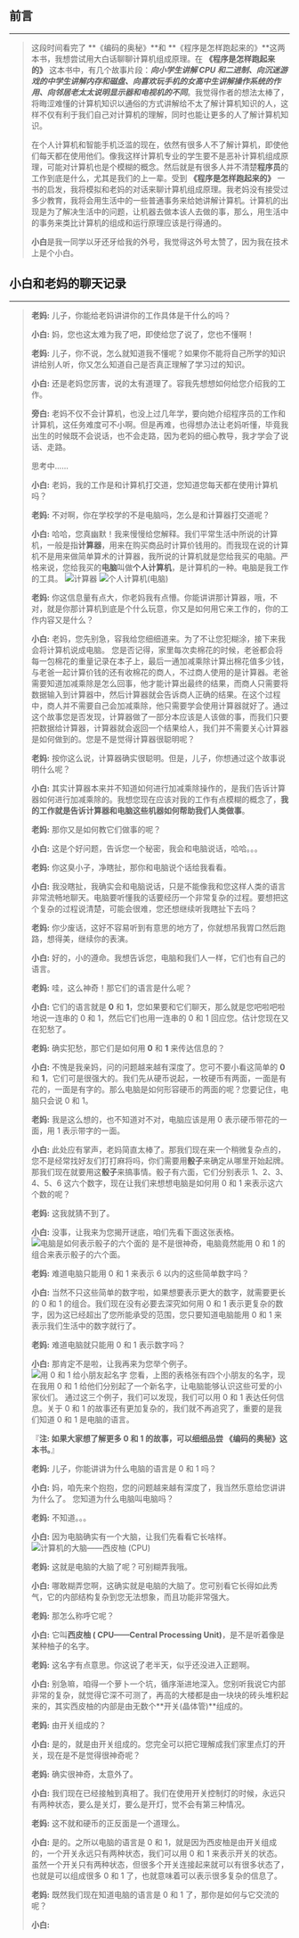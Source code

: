 ## 前言
---

> 这段时间看完了 **《编码的奥秘》**和 **《程序是怎样跑起来的》**这两本书，我想尝试用大白话聊聊计算机组成原理。在 **《程序是怎样跑起来的》** 这本书中，有几个故事片段：***向小学生讲解 CPU 和二进制、向沉迷游戏的中学生讲解内存和磁盘、向喜欢玩手机的女高中生讲解操作系统的作用、向邻居老太太说明显示器和电视机的不同***。我觉得作者的想法太棒了，将晦涩难懂的计算机知识以通俗的方式讲解给不太了解计算机知识的人，这样不仅有利于我们自己对计算机的理解，同时也能让更多的人了解计算机知识。  
> 
>  在个人计算机和智能手机泛滥的现在，依然有很多人不了解计算机，即使他们每天都在使用他们。像我这样计算机专业的学生要不是恶补计算机组成原理，可能对计算机也是个模糊的概念。然后就是有很多人并不清楚**程序员**的工作到底是什么，尤其是我们的上一辈。受到 **《程序是怎样跑起来的》** 一书的启发，我将模拟和老妈的对话来聊计算机组成原理。我老妈没有接受过多少教育，我将会用生活中的一些普通事务来给她讲解计算机。计算机的出现是为了解决生活中的问题，让机器去做本该人去做的事，那么，用生活中的事务来类比计算机的组成和运行原理应该是行得通的。 
>
> **小白**是我一同学以牙还牙给我的外号，我觉得这外号太赞了，因为我在技术上是个小白。

## 小白和老妈的聊天记录
---

> **老妈:** 儿子，你能给老妈讲讲你的工作具体是干什么的吗？  
>
> **小白:** 妈，您也这太难为我了吧，即使给您了说了，您也不懂啊！  
>
> **老妈:** 儿子，你不说，怎么就知道我不懂呢？如果你不能将自己所学的知识讲给别人听，你又怎么知道自己是否真正理解了学习过的知识。
>
> **小白:** 还是老妈您厉害，说的太有道理了。容我先想想如何给您介绍我的工作。
>
> **旁白:** 老妈不仅不会计算机，也没上过几年学，要向她介绍程序员的工作和计算机，这任务难度可不小啊。但是再难，也得想办法让老妈听懂，毕竟我出生的时候既不会说话，也不会走路，因为老妈的细心教导，我才学会了说话、走路。
>
> 思考中......
> 
> **小白:** 老妈，我的工作是和计算机打交道，您知道您每天都在使用计算机吗？
> 
> **老妈:** 不对啊，你在学校学的不是电脑吗，怎么是和计算器打交道呢？
>
> **小白:** 哈哈，您真幽默！我来慢慢给您解释。我们平常生活中所说的计算机，一般是指**计算器**，用来在购买商品时计算价钱用的。而我现在说的计算机不是用来做简单算术的计算器，我所说的计算机就是您给我买的电脑。严格来说，您给我买的**电脑**叫做**个人计算机**，是计算机的一种。电脑是我工作的工具。
![计算器](http://upload-images.jianshu.io/upload_images/2180894-5abc881688df65c8.png?imageMogr2/auto-orient/strip%7CimageView2/2/w/1240)
![个人计算机(电脑)](http://upload-images.jianshu.io/upload_images/2180894-eb67b4a3ba53b6b4.png?imageMogr2/auto-orient/strip%7CimageView2/2/w/1240)
>
> **老妈:** 你这信息量有点大，你老妈我有点懵。你能讲讲那计算器，哦，不对，就是你那计算机到底是个什么玩意，你又是如何用它来工作的，你的工作内容又是什么？
> 
> **小白:** 老妈，您先别急，容我给您细细道来。为了不让您犯糊涂，接下来我会将计算机说成电脑。
>您是否记得，家里每次卖棉花的时候，老爸都会将每一包棉花的重量记录在本子上，最后一通加减乘除计算出棉花值多少钱，与老爸一起计算价钱的还有收棉花的商人，不过商人使用的是计算器。老爸需要知道加减乘除是怎么回事，他才能计算出最终的结果，而商人只需要将数据输入到计算器中，然后计算器就会告诉商人正确的结果。在这个过程中，商人并不需要自己会加减乘除，他只需要学会使用计算器就好了。通过这个故事您是否发现，计算器做了一部分本应该是人该做的事，而我们只要把数据给计算器，计算器就会返回一个结果给人，我们并不需要关心计算器是如何做到的。您是不是觉得计算器很聪明呢？
>
> **老妈:** 按你这么说，计算器确实很聪明。但是，儿子，你想通过这个故事说明什么呢？
>
> **小白:** 其实计算器本来并不知道如何进行加减乘除操作的，是我们告诉计算器如何进行加减乘除的。我想您现在应该对我的工作有点模糊的概念了，**我的工作就是告诉计算器和电脑这些机器如何帮助我们人类做事**。
>
> **老妈:** 那你又是如何教它们做事的呢？
>
> **小白:** 这是个好问题，告诉您一个秘密，我会和电脑说话，哈哈。。。
>
> **老妈:** 你这臭小子，净瞎扯，那你和电脑说个话给我看看。
>
> **小白:** 我没瞎扯，我确实会和电脑说话，只是不能像我和您这样人类的语言非常流畅地聊天。电脑要听懂我的话要经历一个非常复杂的过程。要想把这个复杂的过程说清楚，可能会很难，您还想继续听我瞎扯下去吗？
>
> **老妈:** 你少废话，这好不容易听到有意思的地方了，你就想吊我胃口然后跑路，想得美，继续你的表演。
>
> **小白:** 好的，小的遵命。我想告诉您，电脑和我们人一样，它们也有自己的语言。
>
> **老妈:** 哇，这么神奇！那它们的语言是什么呢？
>
> **小白:** 它们的语言就是 **0** 和 **1**，您如果要和它们聊天，那么就是您吧啦吧啦地说一连串的 0 和 1，然后它们也用一连串的 0 和 1 回应您。估计您现在又在犯愁了。
> 
> **老妈:** 确实犯愁，那它们是如何用 **0** 和 **1** 来传达信息的？
>
> **小白:** 不愧是我亲妈，问的问题越来越有深度了。您可不要小看这简单的 **0** 和 **1**，它们可是很强大的。我们先从硬币说起，一枚硬币有两面，一面是有花的，一面是有字的。那么电脑是如何形容硬币的两面的呢？您要记住，电脑只会说 0 和 1。
>
> **老妈:** 我是这么想的，也不知道对不对，电脑应该是用 0 表示硬币带花的一面，用 1 表示带字的一面。
> 
> **小白:** 此处应有掌声，老妈简直太棒了。那我们现在来一个稍微复杂点的，您不是经常找好友们打打麻将吗，你们需要用**骰子**来确定从哪里开始起牌。那我们现在就要用这**骰子**来搞事情。骰子有六面，它们分别表示 1、2、3、4、5、6 这六个数字，现在让我们来想想电脑是如何用 0 和 1 来表示这六个数的呢？
>
> **老妈:** 这我就猜不到了。
>
> **小白:** 没事，让我来为您揭开谜底，咱们先看下面这张表格。
> ![电脑是如何表示骰子的六个面的](http://upload-images.jianshu.io/upload_images/2180894-456a1099ed8ef81e.png?imageMogr2/auto-orient/strip%7CimageView2/2/w/1240)
> 是不是很神奇，电脑竟然能用 0 和 1 的组合来表示骰子的六个面。
>
> **老妈:** 难道电脑只能用 0 和 1 来表示 6 以内的这些简单数字吗？
>
> **小白:** 当然不只这些简单的数字啦，如果想要表示更大的数字，就需要更长的 0 和 1 的组合。我们现在没有必要去深究如何用 0 和 1 表示更复杂的数字，因为这已经超出了您所能承受的范围，您只要知道电脑能用 0 和 1 来表示我们生活中的数字就行了。
>
> **老妈:** 难道电脑就只能用 0 和 1 表示数字吗？
> 
> **小白:** 那肯定不是啦，让我再来为您举个例子。
> ![用 0 和 1 给小朋友起名字](http://upload-images.jianshu.io/upload_images/2180894-ccb753377b6eadf2.PNG?imageMogr2/auto-orient/strip%7CimageView2/2/w/1240)
> 您看，上图的表格张有四个小朋友的名字，现在我用 0 和 1 给他们分别起了一个新名字，让电脑能够认识这些可爱的小家伙们。
> 通过这三个例子，我们可以发现，我们可以用 0 和 1 表达任何信息。关于 0 和 1 的故事还有更加复杂的，我们就不再追究了，重要的是我们知道 0 和 1 是电脑的语言。
>
>『**注: 如果大家想了解更多 0 和 1 的故事，可以细细品尝 《编码的奥秘》这本书。**』
>
> **老妈:** 儿子，你能讲讲为什么电脑的语言是 0 和 1 吗？
>
> **小白:** 妈，咱先来个抱抱，您的问题越来越有深度了，我当然乐意给您讲讲为什么了。
> 您知道为什么电脑叫电脑吗？
>
> **老妈:** 不知道。。。
>
> **小白:** 因为电脑确实有一个大脑，让我们先看看它长啥样。
> ![计算机的大脑——西皮柚 (CPU)](http://upload-images.jianshu.io/upload_images/2180894-924254643c2676c9.png?imageMogr2/auto-orient/strip%7CimageView2/2/w/1240)
>
> **老妈:** 这就是电脑的大脑了呢？可别糊弄我哦。
>
> **小白:** 哪敢糊弄您啊，这确实就是电脑的大脑了。您可别看它长得如此秀气，它的内部结构复杂到您无法想象，而且功能非常强大。
>
> **老妈:** 那怎么称呼它呢？
>
> **小白:** 它叫**西皮柚 ( CPU——Central Processing Unit)**，是不是听着像是某种柚子的名字。
>
> **老妈:** 这名字有点意思。你这说了老半天，似乎还没进入正题啊。
>
> **小白:** 别急嘛，咱得一个萝卜一个坑，循序渐进地深入。您别听我说它内部非常的复杂，就觉得它深不可测了，再高的大楼都是由一块块的砖头堆积起来的，其实西皮柚的内部是由无数个**开关(晶体管)**组成的。
>
> **老妈:** 由开关组成的？
>
> **小白:** 是的，就是由开关组成的。您完全可以把它理解成我们家里点灯的开关，现在是不是觉得很神奇呢？
>
> **老妈:** 确实很神奇，太意外了。
>
> **小白:** 我们现在已经接触到真相了。我们在使用开关控制灯的时候，永远只有两种状态，要么是关灯，要么是开灯，觉不会有第三种情况。
> 
> **老妈:** 这不就和硬币的正反面是一个道理么。
>
> **小白:** 是的。之所以电脑的语言是 0 和 1，就是因为西皮柚是由开关组成的，一个开关永远只有两种状态，我们可以用 0 和 1 来表示开关的状态。虽然一个开关只有两种状态，但很多个开关连接起来就可以有很多状态了，也就是可以组成很多 0 和 1 了，也就意味着可以表示很多复杂的信息了。
>
> **老妈:** 既然我们现在知道电脑的语言是 0 和 1 了，那你是如何与它交流的呢？
>
> **小白:** 





